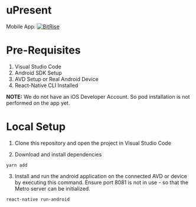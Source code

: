 # uPresent

Mobile App: [![BitRise](https://app.bitrise.io/app/94539fb2e1e99188/status.svg?token=UdpO7BVErEwwgVQ-IR-PRQ&branch=master)](https://app.bitrise.io/app/94539fb2e1e99188/status.svg?token=UdpO7BVErEwwgVQ-IR-PRQ&branch=master)

# Pre-Requisites

1. Visual Studio Code
2. Android SDK Setup
3. AVD Setup or Real Android Device
4. React-Native CLI Installed

**NOTE:** We do not have an iOS Developer Account. So pod installation is not performed on the app yet.

# Local Setup

1. Clone this repository and open the project in Visual Studio Code

2. Download and install dependencies

```
yarn add
```

3. Install and run the android application on the connected AVD or device by executing this command. Ensure port 8081 is not in use - so that the Metro server can be initialized.

```
react-native run-android
```

